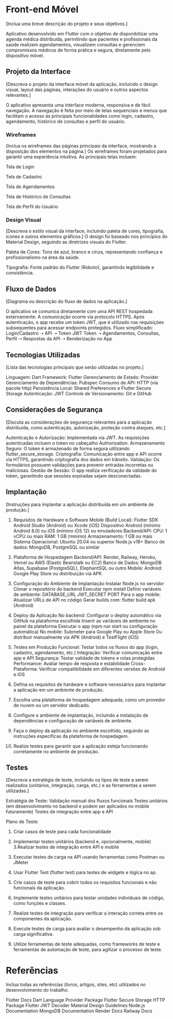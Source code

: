 # Front-end Móvel

[Inclua uma breve descrição do projeto e seus objetivos.]

Aplicativo desenvolvido em Flutter com o objetivo de disponibilizar uma agenda médica distribuída, permitindo que pacientes e profissionais da saúde realizem agendamentos, visualizem consultas e gerenciem compromissos médicos de forma prática e segura, diretamente pelo dispositivo móvel.

## Projeto da Interface
[Descreva o projeto da interface móvel da aplicação, incluindo o design visual, layout das páginas, interações do usuário e outros aspectos relevantes.]

O aplicativo apresenta uma interface moderna, responsiva e de fácil navegação. A navegação é feita por meio de telas sequenciais e menus que facilitam o acesso às principais funcionalidades como login, cadastro, agendamento, histórico de consultas e perfil do usuário.

### Wireframes

[Inclua os wireframes das páginas principais da interface, mostrando a disposição dos elementos na página.]
Os wireframes foram projetados para garantir uma experiência intuitiva. As principais telas incluem:

Tela de Login

Tela de Cadastro

Tela de Agendamentos

Tela de Histórico de Consultas

Tela de Perfil do Usuário

### Design Visual

[Descreva o estilo visual da interface, incluindo paleta de cores, tipografia, ícones e outros elementos gráficos.]
O design foi baseado nos princípios do Material Design, seguindo as diretrizes visuais do Flutter.

Paleta de Cores: Tons de azul, branco e cinza, representando confiança e profissionalismo na área da saúde.

Tipografia: Fonte padrão do Flutter (Roboto), garantindo legibilidade e consistência.


## Fluxo de Dados

[Diagrama ou descrição do fluxo de dados na aplicação.]

O aplicativo se comunica diretamente com uma API REST hospedada externamente.
A comunicação ocorre via protocolo HTTPS.
Após autenticação, o app recebe um token JWT, que é utilizado nas requisições subsequentes para acessar endpoints protegidos.
Fluxo simplificado:
Login/Cadastro ➝ API ➝ Token JWT
Token ➝ Agendamentos, Consultas, Perfil ➝ Respostas da API ➝ Renderização no App

## Tecnologias Utilizadas

[Lista das tecnologias principais que serão utilizadas no projeto.]

Linguagem: Dart
Framework: Flutter
Gerenciamento de Estado: Provider
Gerenciamento de Dependências: Pubspec
Consumo de API: HTTP (via pacote http)
Persistência Local: Shared Preferences e Flutter Secure Storage
Autenticação: JWT
Controle de Versionamento: Git e GitHub

## Considerações de Segurança

[Discuta as considerações de segurança relevantes para a aplicação distribuída, como autenticação, autorização, proteção contra ataques, etc.]

Autenticação e Autorização: Implementada via JWT. As requisições autenticadas incluem o token no cabeçalho Authorization.
Armazenamento Seguro: O token é armazenado de forma segura utilizando flutter_secure_storage.
Criptografia: Comunicação entre app e API ocorre via HTTPS, garantindo criptografia dos dados em trânsito.
Validação: Os formulários possuem validações para prevenir entradas incorretas ou maliciosas.
Gestão de Sessão: O app realiza verificação da validade do token, garantindo que sessões expiradas sejam desconectadas.

## Implantação

[Instruções para implantar a aplicação distribuída em um ambiente de produção.]

1. Requisitos de Hardware e Software
Mobile (Build Local):
Flutter SDK
Android Studio (Android) ou Xcode (iOS)
Dispositivo Android (mínimo Android 8.0) ou iOS (mínimo iOS 12) ou emuladores
Backend/API:
CPU: 1 vCPU ou mais
RAM: 1 GB (mínimo)
Armazenamento: 1 GB ou mais
Sistema Operacional: Ubuntu 20.04 ou superior
Node.js v18+
Banco de dados: MongoDB, PostgreSQL ou similar

2. Plataforma de Hospedagem
Backend/API: Render, Railway, Heroku, Vercel ou AWS (Elastic Beanstalk ou EC2)
Banco de Dados: MongoDB Atlas, Supabase (PostgreSQL), ElephantSQL ou outro
Mobile:
Android: Google Play Store ou distribuição via APK

3. Configuração do Ambiente de Implantação
Instalar Node.js no servidor
Clonar o repositório do backend
Executar npm install
Definir variáveis de ambiente:
DATABASE_URL
JWT_SECRET
PORT
Para o app mobile:
Atualizar URLs de API no código
Gerar builds com:
flutter build apk (Android)

4. Deploy da Aplicação
No backend:
Configurar o deploy automático via GitHub na plataforma escolhida
Inserir as variáveis de ambiente no painel da plataforma
Executar o app (npm run start ou configuração automática)
No mobile:
Submeter para Google Play ou Apple Store
Ou distribuir manualmente via APK (Android) e TestFlight (iOS)

5. Testes em Produção
Funcional: Testar todos os fluxos do app (login, cadastro, agendamento, etc.)
Integração: Verificar comunicação entre app e API
Segurança: Testar validade de tokens e rotas protegidas
Performance: Avaliar tempo de resposta e estabilidade
Cross-Plataforma: Verificar compatibilidade em diferentes versões de Android e iOS


1. Defina os requisitos de hardware e software necessários para implantar a aplicação em um ambiente de produção.
2. Escolha uma plataforma de hospedagem adequada, como um provedor de nuvem ou um servidor dedicado.
3. Configure o ambiente de implantação, incluindo a instalação de dependências e configuração de variáveis de ambiente.
4. Faça o deploy da aplicação no ambiente escolhido, seguindo as instruções específicas da plataforma de hospedagem.
5. Realize testes para garantir que a aplicação esteja funcionando corretamente no ambiente de produção.

## Testes

[Descreva a estratégia de teste, incluindo os tipos de teste a serem realizados (unitários, integração, carga, etc.) e as ferramentas a serem utilizadas.]

Estratégia de Teste:
Validação manual dos fluxos funcionais
Testes unitários (em desenvolvimento no backend e podem ser aplicados no mobile futuramente)
Testes de integração entre app e API

Plano de Teste:

1. Criar casos de teste para cada funcionalidade
2. Implementar testes unitários (backend e, opcionalmente, mobile)
3.Realizar testes de integração entre API e mobile
4. Executar testes de carga na API usando ferramentas como Postman ou JMeter
5. Usar Flutter Test (flutter test) para testes de widgets e lógica no ap.

   
1. Crie casos de teste para cobrir todos os requisitos funcionais e não funcionais da aplicação.
2. Implemente testes unitários para testar unidades individuais de código, como funções e classes.
3. Realize testes de integração para verificar a interação correta entre os componentes da aplicação.
4. Execute testes de carga para avaliar o desempenho da aplicação sob carga significativa.
5. Utilize ferramentas de teste adequadas, como frameworks de teste e ferramentas de automação de teste, para agilizar o processo de teste.

# Referências

Inclua todas as referências (livros, artigos, sites, etc) utilizados no desenvolvimento do trabalho.

Flutter Docs
Dart Language
Provider Package
Flutter Secure Storage
HTTP Package Flutter
JWT Decoder
Material Design Guidelines
Node.js Documentation
MongoDB Documentation
Render Docs
Railway Docs
